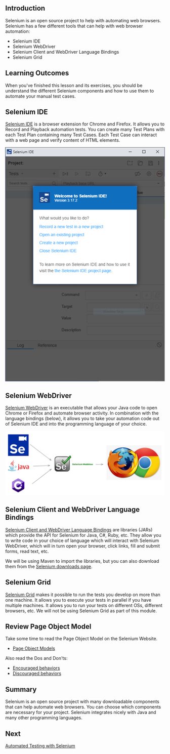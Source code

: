 ## Introduction

Selenium is an open source project to help with automating web browsers. Selenium has a few different tools that can help with web browser automation:
 - Selenium IDE
 - Selenium WebDriver
 - Selenium Client and WebDriver Language Bindings
 - Selenium Grid


## Learning Outcomes

When you've finished this lesson and its exercises, you should be understand the different Selenium components and how to use them to automate your manual test cases.

## Selenium IDE

[Selenium IDE](https://www.selenium.dev/selenium-ide/) is a browser extension for Chrome and Firefox. It allows you to Record and Playback automation tests. You can create many Test Plans with each Test Plan containing many Test Cases. Each Test Case can interact with a web page and verify content of HTML elements.

![Selenium IDE](../assets/selenium-ide.png)

## Selenium WebDriver

[Selenium WebDriver](https://www.selenium.dev/documentation/webdriver/) is an executable that allows your Java code to open Chrome or Firefox and automate browser activity. In combination with the language bindings (below), it allows you to take your automation code out of Selenium IDE and into the programming language of your choice. 

![Selenium WebDriver drives Browsers](../assets/code-webdriver-browsers.png)

## Selenium Client and WebDriver Language Bindings
[Selenium Client and WebDriver Language Bindings](https://www.selenium.dev/documentation/webdriver/getting_started/install_library/) are libraries (JARs) which provide the API for Selenium for Java, C#, Ruby, etc. They allow you to write code in your choice of language which will interact with Selenium WebDriver, which will in turn open your browser, click links, fill and submit forms, read text, etc.

We will be using Maven to import the libraries, but you can also download them from the [Selenium downloads page](https://www.selenium.dev/downloads/).

## Selenium Grid

[Selenium Grid](https://www.selenium.dev/documentation/grid/) makes it possible to run the tests you develop on more than one machine. It allows you to execute your tests in parallel if you have multiple machines. It allows you to run your tests on different OSs, different browsers, etc. We will not be using Selenium Grid as part of this module.

## Review Page Object Model

Take some time to read the Page Object Model on the Selenium Website.
  - [Page Object Models](https://www.selenium.dev/documentation/test_practices/encouraged/page_object_models/)

Also read the Dos and Don'ts:
  - [Encouraged behaviors](https://www.selenium.dev/documentation/test_practices/encouraged/)
  - [Discouraged behaviors](https://www.selenium.dev/documentation/test_practices/discouraged/)

## Summary

Selenium is an open source project with many downloadable components that can help automate web browsers. You can choose which components are necessary for your project. Selenium integrates nicely with Java and many other programming languages.

## Next
[Automated Testing with Selenium](./exercises/M15-exercise-automated-testing.md)